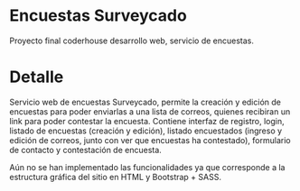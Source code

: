 # Encuestas Surveycado
Proyecto final coderhouse desarrollo web, servicio de encuestas.
# Detalle
Servicio web de encuestas Surveycado, permite la creación y edición de encuestas para poder enviarlas a una lista de correos, quienes recibiran un link para poder contestar la encuesta.
Contiene interfaz de registro, login, listado de encuestas (creación y edición), listado encuestados (ingreso y edición de correos, junto con ver que encuestas ha contestado), formulario de contacto y contestación de encuesta.

Aún no se han implementado las funcionalidades ya que corresponde a la estructura gráfica del sitio en HTML y Bootstrap + SASS.
